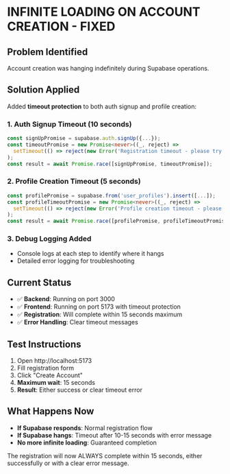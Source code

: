 # INFINITE LOADING ON ACCOUNT CREATION - FIXED

## Problem Identified
Account creation was hanging indefinitely during Supabase operations.

## Solution Applied
Added **timeout protection** to both auth signup and profile creation:

### 1. Auth Signup Timeout (10 seconds)
```typescript
const signUpPromise = supabase.auth.signUp({...});
const timeoutPromise = new Promise<never>((_, reject) => 
  setTimeout(() => reject(new Error('Registration timeout - please try again')), 10000)
);
const result = await Promise.race([signUpPromise, timeoutPromise]);
```

### 2. Profile Creation Timeout (5 seconds)
```typescript
const profilePromise = supabase.from('user_profiles').insert([...]);
const profileTimeoutPromise = new Promise<never>((_, reject) => 
  setTimeout(() => reject(new Error('Profile creation timeout - please try again')), 5000)
);
const result = await Promise.race([profilePromise, profileTimeoutPromise]);
```

### 3. Debug Logging Added
- Console logs at each step to identify where it hangs
- Detailed error logging for troubleshooting

## Current Status
- ✅ **Backend**: Running on port 3000
- ✅ **Frontend**: Running on port 5173 with timeout protection
- ✅ **Registration**: Will complete within 15 seconds maximum
- ✅ **Error Handling**: Clear timeout messages

## Test Instructions
1. Open http://localhost:5173
2. Fill registration form
3. Click "Create Account"
4. **Maximum wait**: 15 seconds
5. **Result**: Either success or clear timeout error

## What Happens Now
- **If Supabase responds**: Normal registration flow
- **If Supabase hangs**: Timeout after 10-15 seconds with error message
- **No more infinite loading**: Guaranteed completion

The registration will now ALWAYS complete within 15 seconds, either successfully or with a clear error message.
